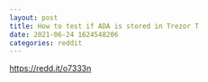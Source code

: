 ```yaml
--- 
layout: post 
title: How to test if ADA is stored in Trezor T 
date: 2021-06-24 1624548206 
categories: reddit 
--- 
```

https://redd.it/o7333n